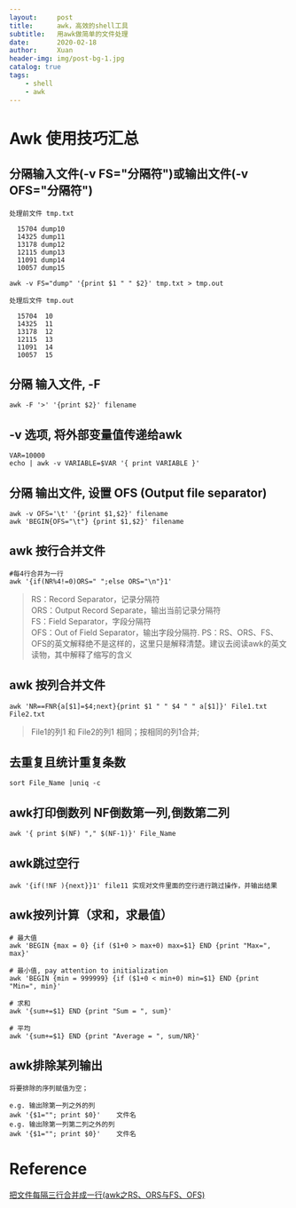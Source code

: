 ```yaml
---
layout:     post
title:      awk，高效的shell工具
subtitle:   用awk做简单的文件处理
date:       2020-02-18
author:     Xuan
header-img: img/post-bg-1.jpg
catalog: true
tags:
    - shell 
    - awk
---
```


# Awk 使用技巧汇总

## 分隔输入文件(**-v FS="分隔符"**)或输出文件(**-v OFS="分隔符"**)
```
处理前文件 tmp.txt

  15704 dump10
  14325 dump11
  13178 dump12
  12115 dump13
  11091 dump14
  10057 dump15

awk -v FS="dump" '{print $1 " " $2}' tmp.txt > tmp.out

处理后文件 tmp.out

  15704  10
  14325  11
  13178  12
  12115  13
  11091  14
  10057  15
```

## 分隔 输入文件, **-F**
```
awk -F '>' '{print $2}' filename
```
## -v 选项, 将外部变量值传递给awk
```
VAR=10000
echo | awk -v VARIABLE=$VAR '{ print VARIABLE }'
```

## 分隔 输出文件, 设置 OFS (Output file separator)
```
awk -v OFS='\t' '{print $1,$2}' filename
awk 'BEGIN{OFS="\t"} {print $1,$2}' filename
```

## awk 按行合并文件
```
#每4行合并为一行
awk '{if(NR%4!=0)ORS=" ";else ORS="\n"}1'
```
> RS：Record Separator，记录分隔符   
ORS：Output Record Separate，输出当前记录分隔符  
FS：Field Separator，字段分隔符   
OFS：Out of Field Separator，输出字段分隔符. 
PS：RS、ORS、FS、OFS的英文解释绝不是这样的，这里只是解释清楚。建议去阅读awk的英文读物，其中解释了缩写的含义 


## awk 按列合并文件
```
awk 'NR==FNR{a[$1]=$4;next}{print $1 " " $4 " " a[$1]}' File1.txt File2.txt 
```
>File1的列1 和 File2的列1 相同；按相同的列1合并;

##  去重复且统计重复条数
```
sort File_Name |uniq -c 
```

## awk打印倒数列 NF倒数第一列,倒数第二列
```
awk '{ print $(NF) "," $(NF-1)}' File_Name
```

## awk跳过空行
```
awk '{if(!NF ){next}}1' file11 实现对文件里面的空行进行跳过操作，并输出结果
```

## awk按列计算（求和，求最值）
```
# 最大值
awk 'BEGIN {max = 0} {if ($1+0 > max+0) max=$1} END {print "Max=", max}'

# 最小值, pay attention to initialization
awk 'BEGIN {min = 999999} {if ($1+0 < min+0) min=$1} END {print "Min=", min}'

# 求和
awk '{sum+=$1} END {print "Sum = ", sum}' 

# 平均
awk '{sum+=$1} END {print "Average = ", sum/NR}'

```

## awk排除某列输出

```
将要排除的序列赋值为空；

e.g. 输出除第一列之外的列
awk '{$1=""; print $0}'    文件名
e.g. 输出除第一列第二列之外的列
awk '{$1=""; print $0}'    文件名
```

# Reference
[把文件每隔三行合并成一行(awk之RS、ORS与FS、OFS)](https://www.cnblogs.com/chenjiahe/p/6164673.html)

